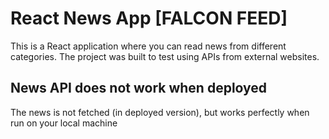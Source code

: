# React News App [FALCON FEED]
This is a React application where you can read news from different categories.
The project was built to test using APIs from external websites.
## News API does not work when deployed
The news is not fetched (in deployed version), but works perfectly when run on your local machine
